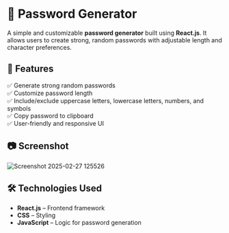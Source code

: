 # 🔐 Password Generator

A simple and customizable **password generator** built using **React.js**. It allows users to create strong, random passwords with adjustable length and character preferences.

## 🚀 Features

✅ Generate strong random passwords  
✅ Customize password length  
✅ Include/exclude uppercase letters, lowercase letters, numbers, and symbols  
✅ Copy password to clipboard  
✅ User-friendly and responsive UI  

## 📷 Screenshot

![Screenshot 2025-02-27 125526](https://github.com/user-attachments/assets/d94ea773-014b-45ff-9d42-b14b27913b5b)



## 🛠️ Technologies Used

- **React.js** – Frontend framework  
- **CSS** – Styling  
- **JavaScript** – Logic for password generation  



